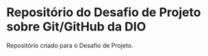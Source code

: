 # Repositório do Desafio de Projeto sobre Git/GitHub da DIO
Repositório criado para o Desafio de Projeto. 
